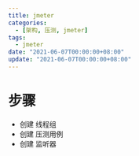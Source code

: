 ```yaml
---
title: jmeter
categories: 
  - [架构, 压测, jmeter]
tags:
  - jmeter
date: "2021-06-07T00:00:00+08:00"
update: "2021-06-07T00:00:00+08:00"
---
```


# 步骤

- 创建 线程组
- 创建 压测用例
- 创建 监听器